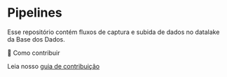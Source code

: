 # Pipelines

Esse repositório contém fluxos de captura e subida de dados no datalake da Base dos Dados.

👏 Como contribuir

Leia nosso [guia de contribuição](./CONTRIBUTING.md)
